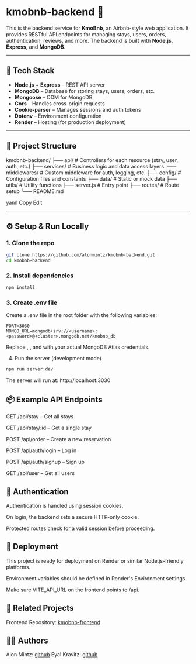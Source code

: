 # kmobnb-backend 🏡

This is the backend service for **KmoBnb**, an Airbnb-style web application. It provides RESTful API endpoints for managing stays, users, orders, authentication, reviews, and more. The backend is built with **Node.js**, **Express**, and **MongoDB**.

---

## 🔧 Tech Stack

- **Node.js** + **Express** – REST API server
- **MongoDB** – Database for storing stays, users, orders, etc.
- **Mongoose** – ODM for MongoDB
- **Cors** – Handles cross-origin requests
- **Cookie-parser** – Manages sessions and auth tokens
- **Dotenv** – Environment configuration
- **Render** – Hosting (for production deployment)

---

## 📁 Project Structure

kmobnb-backend/
├── api/ # Controllers for each resource (stay, user, auth, etc.)
├── services/ # Business logic and data access layers
├── middlewares/ # Custom middleware for auth, logging, etc.
├── config/ # Configuration files and constants
├── data/ # Static or mock data
├── utils/ # Utility functions
├── server.js # Entry point
├── routes/ # Route setup
└── README.md

yaml
Copy
Edit

---

## ⚙️ Setup & Run Locally

### 1. Clone the repo

```bash
git clone https://github.com/alonmintz/kmobnb-backend.git
cd kmobnb-backend
```
### 2. Install dependencies
```bash
npm install
```
### 3. Create .env file
Create a .env file in the root folder with the following variables:

```env
PORT=3030
MONGO_URL=mongodb+srv://<username>:<password>@<cluster>.mongodb.net/kmobnb_db
```
Replace <username>, <password>, and <cluster> with your actual MongoDB Atlas credentials.

4. Run the server (development mode)
```bash
npm run server:dev
```
The server will run at: http://localhost:3030

## 📦 Example API Endpoints  
GET /api/stay – Get all stays

GET /api/stay/:id – Get a single stay

POST /api/order – Create a new reservation

POST /api/auth/login – Log in

POST /api/auth/signup – Sign up

GET /api/user – Get all users

## 🔐 Authentication  
Authentication is handled using session cookies.

On login, the backend sets a secure HTTP-only cookie.

Protected routes check for a valid session before proceeding.

## 🚀 Deployment  
This project is ready for deployment on Render or similar Node.js-friendly platforms.

Environment variables should be defined in Render's Environment settings.

Make sure VITE_API_URL on the frontend points to /api.

## 📌 Related Projects  
Frontend Repository: [kmobnb-frontend](https://github.com/alonmintz/kmobnb-frontend)

## 🧑‍💻 Authors  
Alon Mintz: [github](https://github.com/alonmintz) 
Eyal Kravitz: [github](https://github.com/keyal)   
 

